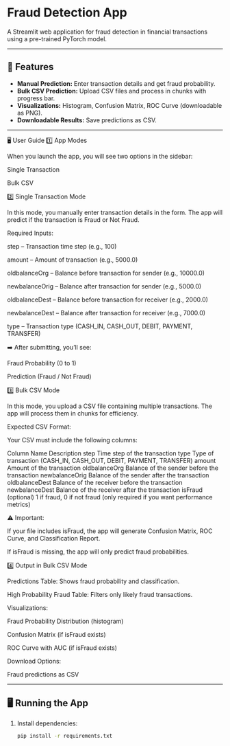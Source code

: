 # Fraud Detection App

A Streamlit web application for fraud detection in financial transactions using a pre-trained PyTorch model.

---

## 🚀 Features
- **Manual Prediction:** Enter transaction details and get fraud probability.
- **Bulk CSV Prediction:** Upload CSV files and process in chunks with progress bar.
- **Visualizations:** Histogram, Confusion Matrix, ROC Curve (downloadable as PNG).
- **Downloadable Results:** Save predictions as CSV.

---
🖥️ User Guide
1️⃣ App Modes

When you launch the app, you will see two options in the sidebar:

Single Transaction

Bulk CSV

2️⃣ Single Transaction Mode

In this mode, you manually enter transaction details in the form.
The app will predict if the transaction is Fraud or Not Fraud.

Required Inputs:

step – Transaction time step (e.g., 100)

amount – Amount of transaction (e.g., 5000.0)

oldbalanceOrg – Balance before transaction for sender (e.g., 10000.0)

newbalanceOrig – Balance after transaction for sender (e.g., 5000.0)

oldbalanceDest – Balance before transaction for receiver (e.g., 2000.0)

newbalanceDest – Balance after transaction for receiver (e.g., 7000.0)

type – Transaction type (CASH_IN, CASH_OUT, DEBIT, PAYMENT, TRANSFER)

➡️ After submitting, you’ll see:

Fraud Probability (0 to 1)

Prediction (Fraud / Not Fraud)

3️⃣ Bulk CSV Mode

In this mode, you upload a CSV file containing multiple transactions. The app will process them in chunks for efficiency.

Expected CSV Format:

Your CSV must include the following columns:

Column Name	Description
step	Time step of the transaction
type	Type of transaction (CASH_IN, CASH_OUT, DEBIT, PAYMENT, TRANSFER)
amount	Amount of the transaction
oldbalanceOrg	Balance of the sender before the transaction
newbalanceOrig	Balance of the sender after the transaction
oldbalanceDest	Balance of the receiver before the transaction
newbalanceDest	Balance of the receiver after the transaction
isFraud (optional)	1 if fraud, 0 if not fraud (only required if you want performance metrics)

⚠️ Important:

If your file includes isFraud, the app will generate Confusion Matrix, ROC Curve, and Classification Report.

If isFraud is missing, the app will only predict fraud probabilities.

4️⃣ Output in Bulk CSV Mode

Predictions Table: Shows fraud probability and classification.

High Probability Fraud Table: Filters only likely fraud transactions.

Visualizations:

Fraud Probability Distribution (histogram)

Confusion Matrix (if isFraud exists)

ROC Curve with AUC (if isFraud exists)

Download Options:

Fraud predictions as CSV


---

## 🖥️ Running the App
1. Install dependencies:
   ```bash
   pip install -r requirements.txt

